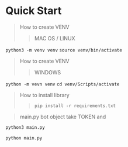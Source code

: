 # Quick Start

>How to create VENV
>>MAC OS / LINUX

```python3 -m venv venv```
```source venv/bin/activate```

>How to create VENV
>> WINDOWS

```python -m vevn venv```
```cd venv/Scripts/activate```

> How to install library
>>```pip install -r requirements.txt```

> main.py bot object take TOKEN and

```bash
python3 main.py
```
```bash
python main.py
```
